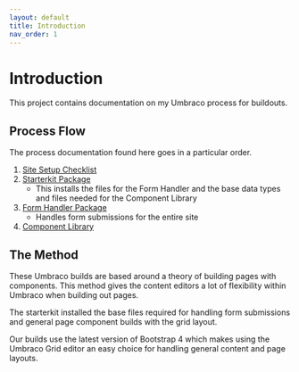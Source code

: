 ```yaml
---
layout: default
title: Introduction
nav_order: 1
---
```


# Introduction

This project contains documentation on my Umbraco process for buildouts. 

## Process Flow

The process documentation found here goes in a particular order.

1. [Site Setup Checklist](Site-Setup/Introduction.md)
2. [Starterkit Package](Starterkit-Package/Introduction.md)
   - This installs the files for the Form Handler and the base data types and files needed for the Component Library
3. [Form Handler Package](Form-Handler/Introduction.md)
   - Handles form submissions for the entire site
4. [Component Library](Component-Library/Introduction.md)

## The Method

These Umbraco builds are based around a theory of building pages with components. This method gives the content editors a lot of flexibility within Umbraco when building out pages.

The starterkit installed the base files required for handling form submissions and general page component builds with the grid layout.

Our builds use the latest version of Bootstrap 4 which makes using the Umbraco Grid editor an easy choice for handling general content and page layouts.